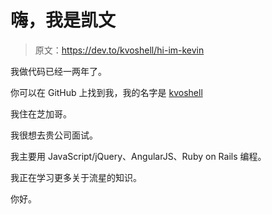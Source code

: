 # 嗨，我是凯文

> 原文：<https://dev.to/kvoshell/hi-im-kevin>

我做代码已经一两年了。

你可以在 GitHub 上找到我，我的名字是 [kvoshell](https://github.com/kvoshell)

我住在芝加哥。

我很想去贵公司面试。

我主要用 JavaScript/jQuery、AngularJS、Ruby on Rails 编程。

我正在学习更多关于流星的知识。

你好。
